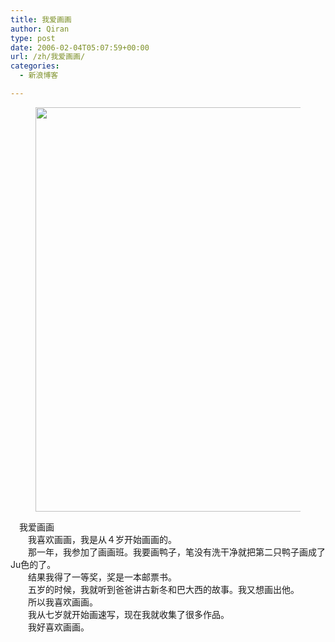 ```yaml
---
title: 我爱画画
author: Qiran
type: post
date: 2006-02-04T05:07:59+00:00
url: /zh/我爱画画/
categories:
  - 新浪博客

---
```

<figure class="wp-block-image"><img loading="lazy" decoding="async" width="500" height="647" src="https://www.liuqiran.com/wp-content/uploads/2006/02/487ac2fd5b50f2511ebca.jpg" alt="" class="wp-image-2765" srcset="https://www.liuqiran.com/wp-content/uploads/2006/02/487ac2fd5b50f2511ebca.jpg 500w, https://www.liuqiran.com/wp-content/uploads/2006/02/487ac2fd5b50f2511ebca-450x582.jpg 450w, https://www.liuqiran.com/wp-content/uploads/2006/02/487ac2fd5b50f2511ebca-232x300.jpg 232w" sizes="auto, (max-width: 500px) 100vw, 500px" /></figure>

　我爱画画  
　　我喜欢画画，我是从４岁开始画画的。  
　　那一年，我参加了画画班。我要画鸭子，笔没有洗干净就把第二只鸭子画成了Ju色的了。  
　　结果我得了一等奖，奖是一本邮票书。  
　　五岁的时候，我就听到爸爸讲古新冬和巴大西的故事。我又想画出他。  
　　所以我喜欢画画。  
　　我从七岁就开始画速写，现在我就收集了很多作品。  
　　我好喜欢画画。